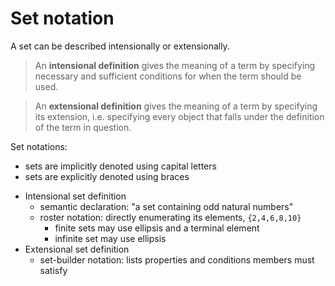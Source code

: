 # Set notation

A set can be described intensionally or extensionally.

> An **intensional definition** gives the meaning of a term by specifying necessary and sufficient conditions for when the term should be used.

> An **extensional definition** gives the meaning of a term by specifying its extension, i.e. specifying every object that falls under the definition of the term in question.


Set notations:
- sets are implicitly denoted using capital letters
- sets are explicitly denoted using braces
* Intensional set definition
  - semantic declaration: "a set containing odd natural numbers"
  - roster notation: directly enumerating its elements, `{2,4,6,8,10}`
    - finite sets may use ellipsis and a terminal element
    - infinite set may use ellipsis
* Extensional set definition
  - set-builder notation: lists properties and conditions members must satisfy
